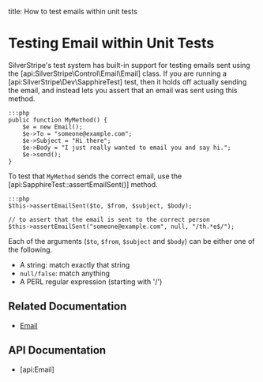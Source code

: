 title: How to test emails within unit tests

# Testing Email within Unit Tests

SilverStripe's test system has built-in support for testing emails sent using the [api:SilverStripe\Control\Email\Email] class. If you are 
running a [api:SilverStripe\Dev\SapphireTest] test, then it holds off actually sending the email, and instead lets you assert that an 
email was sent using this method.

	:::php
	public function MyMethod() {
		$e = new Email();
		$e->To = "someone@example.com";
		$e->Subject = "Hi there";
		$e->Body = "I just really wanted to email you and say hi.";
		$e->send();
	}

To test that `MyMethod` sends the correct email, use the [api:SapphireTest::assertEmailSent()] method.

	:::php
	$this->assertEmailSent($to, $from, $subject, $body);

	// to assert that the email is sent to the correct person
	$this->assertEmailSent("someone@example.com", null, "/th.*e$/");


Each of the arguments (`$to`, `$from`, `$subject` and `$body`) can be either one of the following.

* A string: match exactly that string
* `null/false`: match anything
* A PERL regular expression (starting with '/')

## Related Documentation

* [Email](../../email)

## API Documentation

* [api:Email]

